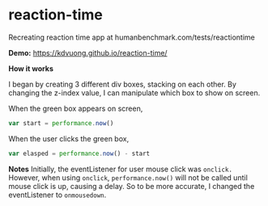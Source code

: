 # reaction-time
Recreating reaction time app at humanbenchmark.com/tests/reactiontime

**Demo:** https://kdvuong.github.io/reaction-time/

**How it works**

I began by creating 3 different div boxes, stacking on each other.
By changing the z-index value, I can manipulate which box to show on screen.

When the green box appears on screen,
```javascript 
var start = performance.now()
```

When the user clicks the green box, 
```javascript 
var elasped = performance.now() - start
```

**Notes**
Initially, the eventListener for user mouse click was ```onclick.```
However, when using ```onclick```, ```performance.now()``` will not be called until mouse click is up, causing a delay.
So to be more accurate, I changed the eventListener to ```onmousedown```.

